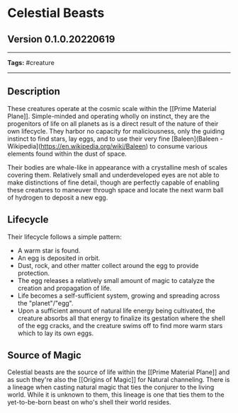 # Celestial Beasts
## Version 0.1.0.20220619
---

**Tags:** #creature 

---

## Description
These creatures operate at the cosmic scale within the [[Prime Material Plane]]. Simple-minded and operating wholly on instinct, they are the progenitors of life on all planets as is a direct result of the nature of their own lifecycle. They harbor no capacity for maliciousness, only the guiding instinct to find stars, lay eggs, and to use their very fine [Baleen](Baleen - Wikipedia](https://en.wikipedia.org/wiki/Baleen) to consume various elements found within the dust of space.

Their bodies are whale-like in appearance with a crystalline mesh of scales covering them. Relatively small and underdeveloped eyes are not able to make distinctions of fine detail, though are perfectly capable of enabling these creatures to maneuver through space and locate the next warm ball of hydrogen to deposit a new egg.

## Lifecycle
Their lifecycle follows a simple pattern:
* A warm star is found.
* An egg is deposited in orbit.
* Dust, rock, and other matter collect around the egg to provide protection.
* The egg releases a relatively small amount of magic to catalyze the creation and propagation of life.
* Life becomes a self-sufficient system, growing and spreading across the "planet"/"egg".
* Upon a sufficient amount of natural life energy being cultivated, the creature absorbs all that energy to finalize its gestation where the shell of the egg cracks, and the creature swims off to find more warm stars which to lay its own eggs.

## Source of Magic
Celestial beasts are the source of life within the [[Prime Material Plane]] and as such they're also the [[Origins of Magic]] for Natural channeling. There is a lineage when casting natural magic that ties the conjurer to the living world. While it is unknown to them, this lineage is one that ties them to the yet-to-be-born beast on who's shell their world resides.